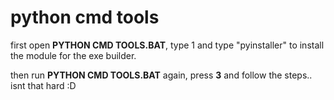 # python cmd tools

first open **PYTHON CMD TOOLS.BAT**, type 1 and type "pyinstaller" to install the module for the exe builder.

then run **PYTHON CMD TOOLS.BAT** again, press **3** and follow the steps.. isnt that hard :D
